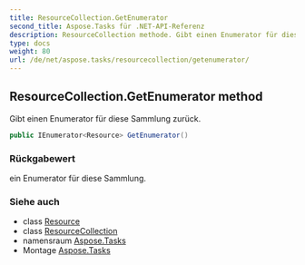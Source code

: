 ```yaml
---
title: ResourceCollection.GetEnumerator
second_title: Aspose.Tasks für .NET-API-Referenz
description: ResourceCollection methode. Gibt einen Enumerator für diese Sammlung zurück.
type: docs
weight: 80
url: /de/net/aspose.tasks/resourcecollection/getenumerator/
---
```

## ResourceCollection.GetEnumerator method

Gibt einen Enumerator für diese Sammlung zurück.

```csharp
public IEnumerator<Resource> GetEnumerator()
```

### Rückgabewert

ein Enumerator für diese Sammlung.

### Siehe auch

* class [Resource](../../resource/)
* class [ResourceCollection](../)
* namensraum [Aspose.Tasks](../../resourcecollection/)
* Montage [Aspose.Tasks](../../../)


